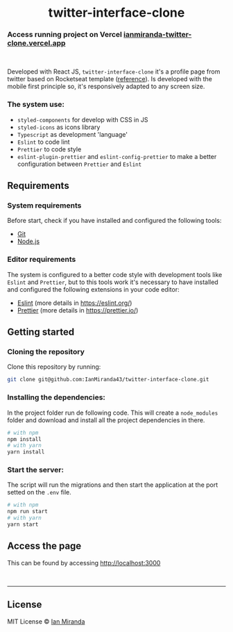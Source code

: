 
<h1 align="center"> 
	twitter-interface-clone
</h1>

### Access running project on Vercel [ianmiranda-twitter-clone.vercel.app](https://ianmiranda-twitter-clone.vercel.app/)

<br>

Developed with React JS, `twitter-interface-clone` it's a profile page from twitter based on Rocketseat template ([reference](https://youtu.be/K-8z_4xvT3o)). Is developed with the mobile first principle so, it's responsively adapted to any screen size.

### The system use: 
* `styled-components` for develop with CSS in JS
* `styled-icons` as icons library 
* `Typescript` as development 'language'
* `Eslint` to code lint
* `Prettier` to code style
* `eslint-plugin-prettier` and `eslint-config-prettier` to make a better configuration between `Prettier` and `Eslint`

## Requirements

### System requirements

Before start, check if you have installed and configured the following tools:

* [Git](https://git-scm.com/)
* [Node.js](https://nodejs.org/en/)

### Editor requirements

The system is configured to a better code style with development tools like `Eslint` and `Prettier`, but to this tools work it's necessary to have installed and configured the following extensions in your code editor: 

* [Eslint](https://marketplace.visualstudio.com/items?itemName=dbaeumer.vscode-eslint) (more details in https://eslint.org/)
* [Prettier](https://marketplace.visualstudio.com/items?itemName=esbenp.prettier-vscode) (more details in https://prettier.io/)

## Getting started

### Cloning the repository

Clone this repository by running:

```bash
git clone git@github.com:IanMiranda43/twitter-interface-clone.git
```

### Installing the dependencies:

In the project folder run de following code. This will create a `node_modules` folder and download and install all the project dependencies in there. 

```bash
# with npm
npm install
# with yarn
yarn install
```

### Start the server:

The script will run the migrations and then start the application at the port setted on the `.env` file.

```bash
# with npm
npm run start
# with yarn
yarn start
```

## Access the page

This can be found by accessing <a href="http://localhost:3000" target="blank">http://localhost:3000<a>

<br>

---

## License

MIT License © [Ian Miranda](https://github.com/IanMiranda43)
